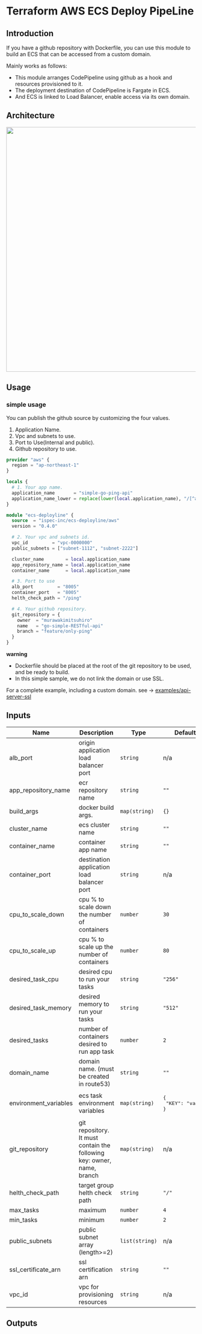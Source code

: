 # Terraform AWS ECS Deploy PipeLine

## Introduction
If you have a github repository with Dockerfile, you can use this module to build an ECS that can be accessed from a custom domain.
 

Mainly works as follows:
- This module arranges CodePipeline using github as a hook and resources provisioned to it.<br>
- The deployment destination of CodePipeline is Fargate in ECS.<br>
- And ECS is linked to Load Balancer, enable access via its own domain.

##  Architecture
<img src="https://github.com/ispec-inc/terraform-aws-ecs-deploy-pipeline/blob/master/.github/images/architecture.png?raw=true" width="650px">

## Usage
### simple usage
You can publish the github source by customizing the four values. 
 1. Application Name.
 1. Vpc and subnets to use.
 1. Port to Use(Internal and public).
 1. Github repository to use.
```main.tf
provider "aws" {
  region = "ap-northeast-1"
}

locals {
  # 1. Your app name.
  application_name       = "simple-go-ping-api"
  application_name_lower = replace(lower(local.application_name), "/[^a-z0-9]/", "")
}

module "ecs-deployline" {
  source  = "ispec-inc/ecs-deployline/aws"
  version = "0.4.0"

  # 2. Your vpc and subnets id.
  vpc_id         = "vpc-0000000"
  public_subnets = ["subnet-1112", "subnet-2222"]

  cluster_name        = local.application_name
  app_repository_name = local.application_name
  container_name      = local.application_name

  # 3. Port to use
  alb_port         = "8005"
  container_port   = "8005"
  helth_check_path = "/ping"

  # 4. Your github repository.
  git_repository = {
    owner  = "murawakimitsuhiro"
    name   = "go-simple-RESTful-api"
    branch = "feature/only-ping"
  }
}
```
**warning**
 - Dockerfile should be placed at the root of the git repository to be used, and be ready to build.
 - In this simple sample, we do not link the domain or use SSL.
 
For a complete example, including a custom domain. see → [examples/api-server-ssl](https://github.com/ispec-inc/terraform-aws-ecs-deploy-pipeline/tree/master/examples/api-server-ssl)

## Inputs
| Name | Description | Type | Default | Required |
|------|-------------|------|---------|:-----:|
| alb\_port | origin application load balancer port | `string` | n/a | yes |
| app\_repository\_name | ecr repository name | `string` | `""` | no |
| build\_args | docker build args. | `map(string)` | `{}` | no |
| cluster\_name | ecs cluster name | `string` | `""` | no |
| container\_name | container app name | `string` | `""` | no |
| container\_port | destination application load balancer port | `string` | n/a | yes |
| cpu\_to\_scale\_down | cpu % to scale down the number of containers | `number` | `30` | no |
| cpu\_to\_scale\_up | cpu % to scale up the number of containers | `number` | `80` | no |
| desired\_task\_cpu | desired cpu to run your tasks | `string` | `"256"` | no |
| desired\_task\_memory | desired memory to run your tasks | `string` | `"512"` | no |
| desired\_tasks | number of containers desired to run app task | `number` | `2` | no |
| domain\_name | domain name. (must be created in route53) | `string` | `""` | no |
| environment\_variables | ecs task environment variables | `map(string)` | <pre>{<br>  "KEY": "value"<br>}</pre> | no |
| git\_repository | git repository. It must contain the following key: owner, name, branch | `map(string)` | n/a | yes |
| helth\_check\_path | target group helth check path | `string` | `"/"` | no |
| max\_tasks | maximum | `number` | `4` | no |
| min\_tasks | minimum | `number` | `2` | no |
| public\_subnets | public subnet array (length>=2) | `list(string)` | n/a | yes |
| ssl\_certificate\_arn | ssl certification arn | `string` | `""` | no |
| vpc\_id | vpc for provisioning resources | `string` | n/a | yes |

## Outputs
